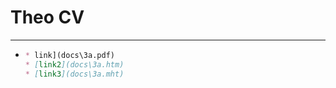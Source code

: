 # Theo CV
_____________


* ```markdown
  * link](docs\3a.pdf)
  * [link2](docs\3a.htm)
  * [link3](docs\3a.mht)
  ```

  

